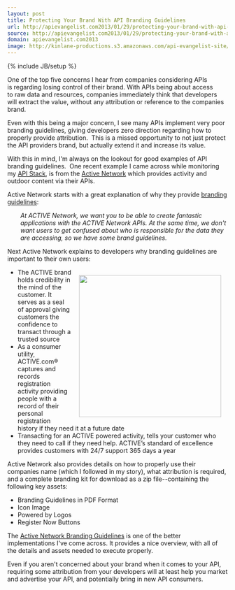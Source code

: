 ```yaml
---
layout: post
title: Protecting Your Brand With API Branding Guidelines
url: http://apievangelist.com2013/01/29/protecting-your-brand-with-api-branding-guidelines/
source: http://apievangelist.com2013/01/29/protecting-your-brand-with-api-branding-guidelines/
domain: apievangelist.com2013
image: http://kinlane-productions.s3.amazonaws.com/api-evangelist-site/blog/power-by--drk.png
---
```

{% include JB/setup %}
<p><a href="http://developer.active.com/" target="_blank"><img style="padding: 15px;" src="https://s3.amazonaws.com/kinlane-productions/api-evangelist/Active-Network/power-by--drk.png" alt="" align="right" /></a></p>
<p>One of the top five concerns I hear from companies considering APIs is regarding losing control of their brand.  With APIs being about access to raw data and resources, companies immediately think that developers will extract the value, without any attribution or reference to the companies brand.</p>
<p>Even with this being a major concern, I see many APIs implement very poor branding guidelines, giving developers zero direction regarding how to properly provide attribution. &nbsp;This is a missed opportunity to not just protect the API providers brand, but actually extend it and increase its value.</p>
<p>With this in mind, I'm always on the lookout for good examples of API branding guidelines. &nbsp;One recent example I came across while monitoring my <a title="API Stack" href="http://theapistack.com">API Stack</a>, is from the <a title="Active Network" href="http://developer.active.com/">Active Network</a> which provides activity and outdoor content via their APIs.</p>
<p>Active Network starts with a great explanation of why they provide <a title="branding guidelines" href="http://developer.active.com/branding_guidelines">branding guidelines</a>:</p>
<p style="padding-left: 30px;"><em>At ACTIVE Network, we want you to be able to create fantastic applications with the ACTIVE Network APIs. At the same time, we don't want users to get confused about who is responsible for the data they are accessing, so we have some brand guidelines.</em></p>
<p>Next Active Network explains to developers why branding guidelines are important to their own users:</p>
<p><a href="http://developer.active.com/branding_guidelines" target="_blank"><img style="padding: 15px;" src="https://s3.amazonaws.com/kinlane-productions/api-evangelist/Active-Network/Active-Branding-Guidelines.png" alt="" width="325" align="right" /></a></p>
<ul class="mainlist">
<li>The ACTIVE brand holds credibility in the mind of the customer.  It serves as a seal of approval giving customers the confidence to transact through a trusted source</li>
<li>As a consumer utility, ACTIVE.com&reg; captures and records registration activity providing people with a record of their personal registration history if they need it at a future date</li>
<li>Transacting for an ACTIVE powered activity, tells your customer who they need to call if they need help.  ACTIVE&rsquo;s standard of excellence provides customers with 24/7 support 365 days a year</li>
</ul>
<p>Active Network also provides details on how to properly use their companies name (which I followed in my story), what attribution is required, and a complete branding kit for download as a zip file--containing the following key assets:</p>
<ul class="mainlist">
<li>Branding Guidelines in PDF Format</li>
<li>Icon Image</li>
<li>Powered by Logos</li>
<li>Register Now Buttons</li>
</ul>
<p>The <a title="Active Network Branding Guidelines" href="http://developer.active.com/branding_guidelines">Active Network Branding Guidelines</a> is one of the better implementations I've come across.  It provides a nice overview, with all of the details and assets needed to execute properly.</p>
<p>Even if you aren't concerned about your brand when it comes to your API, requiring some attribution from your developers will at least help you market and advertise your API, and potentially bring in new API consumers.</p>
